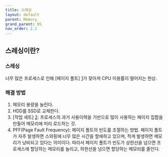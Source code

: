 ```yaml
---
title: 스레싱
layout: default
parent: Memory
grand_parent: OS
nav_order: 2.1
---
```


## 스레싱이란?
### 스레싱
너무 많은 프로세스로 인해 [페이지 폴트] [1]가 잦아져 CPU 이용률이 떨어지는 현상.<br/>

### 해결 방법
1. 메모리 용량을 늘린다.<br/>
2. HDD를 SSD로 교체한다.<br/>
3. [작업 세트] [2]: 프로세스의 과거 사용이력을 기반으로 많이 사용하는 페이지 집합을 만들어 메모리에 미리 로드하는 것.<br/>
4. PFF(Page Fault Frequency): 페이지 폴트의 빈도를 조절하는 방법. 페이지 폴트가 자주 발생하면 스와핑에 너무 많은 시간을 할애하고 있으며, 적게 발생하면 메모리가 낭비되고 있다는 의미이다. 따라서 페이지 폴트가 빈도가 상한선을 넘으면 프로세스에 할당하는 메모리를 늘리고, 하한선을 넘으면 할당하는 메모리를 줄인다.<br/>

[1]: virtual%20memory.html
[2]: https://velog.io/@chappi/OS는-할껀데-핵심만-합니다.-18편-Thrashing스레싱